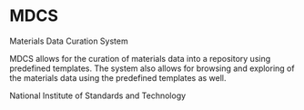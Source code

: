 MDCS
====

Materials Data Curation System

MDCS allows for the curation of materials data into a repository using predefined templates. 
The system also allows for browsing and exploring of the materials data using the predefined templates as well.

National Institute of Standards and Technology 
